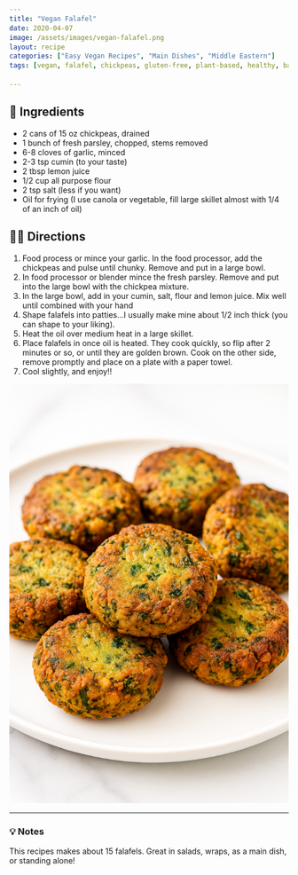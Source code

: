```yaml
---
title: "Vegan Falafel"
date: 2020-04-07
image: /assets/images/vegan-falafel.png
layout: recipe
categories: ["Easy Vegan Recipes", "Main Dishes", "Middle Eastern"]
tags: [vegan, falafel, chickpeas, gluten-free, plant-based, healthy, baked, budget-friendly, meal-prep, high-protein]

---
```


## 🧾 Ingredients

- 2 cans of 15 oz chickpeas, drained
- 1 bunch of fresh parsley, chopped, stems removed
- 6-8 cloves of garlic, minced
- 2-3 tsp cumin (to your taste)
- 2 tbsp lemon juice
- 1/2 cup all purpose flour
- 2 tsp salt (less if you want)
- Oil for frying (I use canola or vegetable, fill large skillet almost with 1/4 of an inch of oil)

## 👩‍🍳 Directions

1. Food process or mince your garlic. In the food processor, add the chickpeas and pulse until chunky. Remove and put in a large bowl.
2. In food processor or blender mince the fresh parsley. Remove and put into the large bowl with the chickpea mixture. 
3. In the large bowl, add in your cumin, salt, flour and lemon juice. Mix well until combined with your hand
4. Shape falafels into patties...I usually make mine about 1/2 inch thick (you can shape to your liking).
5. Heat the oil over medium heat in a large skillet.
6. Place falafels in once oil is heated. They cook quickly, so flip after 2 minutes or so, or until they are golden brown. Cook on the other side, remove promptly and place on a plate with a paper towel.
7. Cool slightly, and enjoy!!

![Vegan Falafel](/assets/images/vegan-falafel.png)

---

### 💡 Notes

This recipes makes about 15 falafels. Great in salads, wraps, as a main dish, or standing alone!